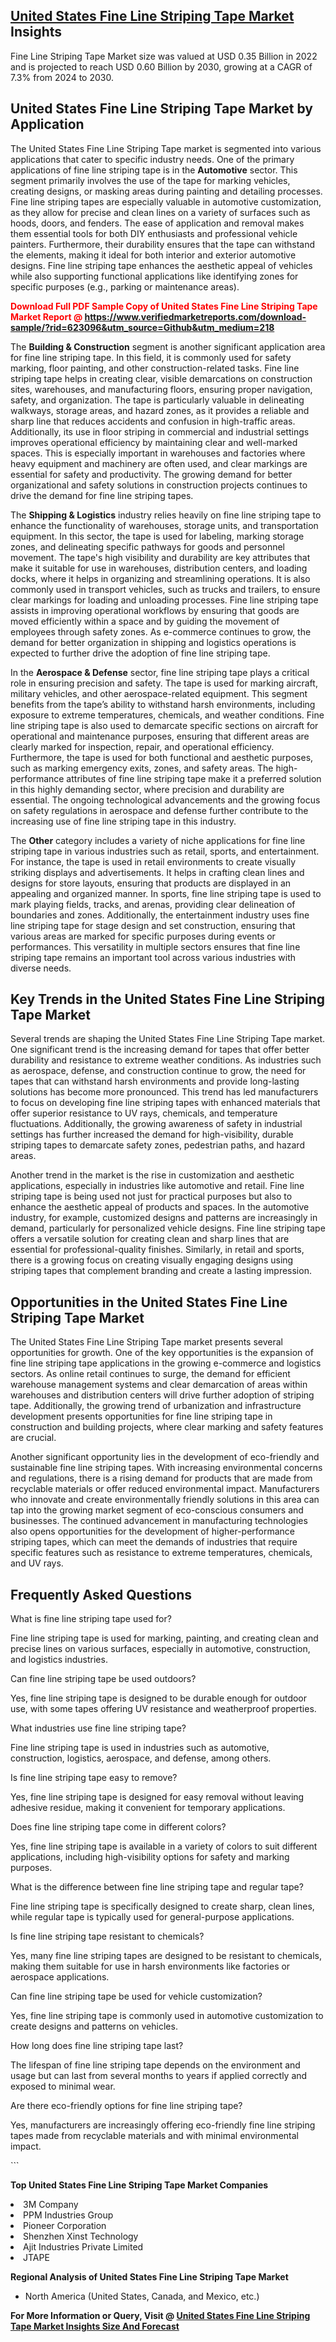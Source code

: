 <h2><a href="https://www.verifiedmarketreports.com/download-sample/?rid=623096&amp;utm_source=Github&amp;utm_medium=218" target="_blank">United States Fine Line Striping Tape Market</a> Insights</h2><p>Fine Line Striping Tape Market size was valued at USD 0.35 Billion in 2022 and is projected to reach USD 0.60 Billion by 2030, growing at a CAGR of 7.3% from 2024 to 2030.</p><p> <h2>United States Fine Line Striping Tape Market by Application</h2> <p>The United States Fine Line Striping Tape market is segmented into various applications that cater to specific industry needs. One of the primary applications of fine line striping tape is in the <strong>Automotive</strong> sector. This segment primarily involves the use of the tape for marking vehicles, creating designs, or masking areas during painting and detailing processes. Fine line striping tapes are especially valuable in automotive customization, as they allow for precise and clean lines on a variety of surfaces such as hoods, doors, and fenders. The ease of application and removal makes them essential tools for both DIY enthusiasts and professional vehicle painters. Furthermore, their durability ensures that the tape can withstand the elements, making it ideal for both interior and exterior automotive designs. Fine line striping tape enhances the aesthetic appeal of vehicles while also supporting functional applications like identifying zones for specific purposes (e.g., parking or maintenance areas). <strong><p><span class=""><span style="color: #ff0000;"><strong>Download Full PDF Sample Copy of United States Fine Line Striping Tape Market Report</strong> @ </span><a href="https://www.verifiedmarketreports.com/download-sample/?rid=623096&amp;utm_source=Github&amp;utm_medium=218" target="_blank">https://www.verifiedmarketreports.com/download-sample/?rid=623096&amp;utm_source=Github&amp;utm_medium=218</a></span></p></strong> <p>The <strong>Building & Construction</strong> segment is another significant application area for fine line striping tape. In this field, it is commonly used for safety marking, floor painting, and other construction-related tasks. Fine line striping tape helps in creating clear, visible demarcations on construction sites, warehouses, and manufacturing floors, ensuring proper navigation, safety, and organization. The tape is particularly valuable in delineating walkways, storage areas, and hazard zones, as it provides a reliable and sharp line that reduces accidents and confusion in high-traffic areas. Additionally, its use in floor striping in commercial and industrial settings improves operational efficiency by maintaining clear and well-marked spaces. This is especially important in warehouses and factories where heavy equipment and machinery are often used, and clear markings are essential for safety and productivity. The growing demand for better organizational and safety solutions in construction projects continues to drive the demand for fine line striping tapes. <p>The <strong>Shipping & Logistics</strong> industry relies heavily on fine line striping tape to enhance the functionality of warehouses, storage units, and transportation equipment. In this sector, the tape is used for labeling, marking storage zones, and delineating specific pathways for goods and personnel movement. The tape's high visibility and durability are key attributes that make it suitable for use in warehouses, distribution centers, and loading docks, where it helps in organizing and streamlining operations. It is also commonly used in transport vehicles, such as trucks and trailers, to ensure clear markings for loading and unloading processes. Fine line striping tape assists in improving operational workflows by ensuring that goods are moved efficiently within a space and by guiding the movement of employees through safety zones. As e-commerce continues to grow, the demand for better organization in shipping and logistics operations is expected to further drive the adoption of fine line striping tape. <p>In the <strong>Aerospace & Defense</strong> sector, fine line striping tape plays a critical role in ensuring precision and safety. The tape is used for marking aircraft, military vehicles, and other aerospace-related equipment. This segment benefits from the tape’s ability to withstand harsh environments, including exposure to extreme temperatures, chemicals, and weather conditions. Fine line striping tape is also used to demarcate specific sections on aircraft for operational and maintenance purposes, ensuring that different areas are clearly marked for inspection, repair, and operational efficiency. Furthermore, the tape is used for both functional and aesthetic purposes, such as marking emergency exits, zones, and safety areas. The high-performance attributes of fine line striping tape make it a preferred solution in this highly demanding sector, where precision and durability are essential. The ongoing technological advancements and the growing focus on safety regulations in aerospace and defense further contribute to the increasing use of fine line striping tape in this industry. <p>The <strong>Other</strong> category includes a variety of niche applications for fine line striping tape in various industries such as retail, sports, and entertainment. For instance, the tape is used in retail environments to create visually striking displays and advertisements. It helps in crafting clean lines and designs for store layouts, ensuring that products are displayed in an appealing and organized manner. In sports, fine line striping tape is used to mark playing fields, tracks, and arenas, providing clear delineation of boundaries and zones. Additionally, the entertainment industry uses fine line striping tape for stage design and set construction, ensuring that various areas are marked for specific purposes during events or performances. This versatility in multiple sectors ensures that fine line striping tape remains an important tool across various industries with diverse needs. <h2>Key Trends in the United States Fine Line Striping Tape Market</h2> <p>Several trends are shaping the United States Fine Line Striping Tape market. One significant trend is the increasing demand for tapes that offer better durability and resistance to extreme weather conditions. As industries such as aerospace, defense, and construction continue to grow, the need for tapes that can withstand harsh environments and provide long-lasting solutions has become more pronounced. This trend has led manufacturers to focus on developing fine line striping tapes with enhanced materials that offer superior resistance to UV rays, chemicals, and temperature fluctuations. Additionally, the growing awareness of safety in industrial settings has further increased the demand for high-visibility, durable striping tapes to demarcate safety zones, pedestrian paths, and hazard areas. <p>Another trend in the market is the rise in customization and aesthetic applications, especially in industries like automotive and retail. Fine line striping tape is being used not just for practical purposes but also to enhance the aesthetic appeal of products and spaces. In the automotive industry, for example, customized designs and patterns are increasingly in demand, particularly for personalized vehicle designs. Fine line striping tape offers a versatile solution for creating clean and sharp lines that are essential for professional-quality finishes. Similarly, in retail and sports, there is a growing focus on creating visually engaging designs using striping tapes that complement branding and create a lasting impression. <h2>Opportunities in the United States Fine Line Striping Tape Market</h2> <p>The United States Fine Line Striping Tape market presents several opportunities for growth. One of the key opportunities is the expansion of fine line striping tape applications in the growing e-commerce and logistics sectors. As online retail continues to surge, the demand for efficient warehouse management systems and clear demarcation of areas within warehouses and distribution centers will drive further adoption of striping tape. Additionally, the growing trend of urbanization and infrastructure development presents opportunities for fine line striping tape in construction and building projects, where clear marking and safety features are crucial. <p>Another significant opportunity lies in the development of eco-friendly and sustainable fine line striping tapes. With increasing environmental concerns and regulations, there is a rising demand for products that are made from recyclable materials or offer reduced environmental impact. Manufacturers who innovate and create environmentally friendly solutions in this area can tap into the growing market segment of eco-conscious consumers and businesses. The continued advancement in manufacturing technologies also opens opportunities for the development of higher-performance striping tapes, which can meet the demands of industries that require specific features such as resistance to extreme temperatures, chemicals, and UV rays. <h2>Frequently Asked Questions</h2> <p>What is fine line striping tape used for?</p> <p>Fine line striping tape is used for marking, painting, and creating clean and precise lines on various surfaces, especially in automotive, construction, and logistics industries.</p> <p>Can fine line striping tape be used outdoors?</p> <p>Yes, fine line striping tape is designed to be durable enough for outdoor use, with some tapes offering UV resistance and weatherproof properties.</p> <p>What industries use fine line striping tape?</p> <p>Fine line striping tape is used in industries such as automotive, construction, logistics, aerospace, and defense, among others.</p> <p>Is fine line striping tape easy to remove?</p> <p>Yes, fine line striping tape is designed for easy removal without leaving adhesive residue, making it convenient for temporary applications.</p> <p>Does fine line striping tape come in different colors?</p> <p>Yes, fine line striping tape is available in a variety of colors to suit different applications, including high-visibility options for safety and marking purposes.</p> <p>What is the difference between fine line striping tape and regular tape?</p> <p>Fine line striping tape is specifically designed to create sharp, clean lines, while regular tape is typically used for general-purpose applications.</p> <p>Is fine line striping tape resistant to chemicals?</p> <p>Yes, many fine line striping tapes are designed to be resistant to chemicals, making them suitable for use in harsh environments like factories or aerospace applications.</p> <p>Can fine line striping tape be used for vehicle customization?</p> <p>Yes, fine line striping tape is commonly used in automotive customization to create designs and patterns on vehicles.</p> <p>How long does fine line striping tape last?</p> <p>The lifespan of fine line striping tape depends on the environment and usage but can last from several months to years if applied correctly and exposed to minimal wear.</p> <p>Are there eco-friendly options for fine line striping tape?</p> <p>Yes, manufacturers are increasingly offering eco-friendly fine line striping tapes made from recyclable materials and with minimal environmental impact.</p> ```</p><p><strong>Top United States Fine Line Striping Tape Market Companies</strong></p><div data-test-id=""><p><li>3M Company</li><li> PPM Industries Group</li><li> Pioneer Corporation</li><li> Shenzhen Xinst Technology</li><li> Ajit Industries Private Limited</li><li> JTAPE</li></p><div><strong>Regional Analysis of&nbsp;United States Fine Line Striping Tape Market</strong></div><ul><li dir="ltr"><p dir="ltr">North America&nbsp;(United States, Canada, and Mexico, etc.)</p></li></ul><p><strong>For More Information or Query, Visit @&nbsp;</strong><strong><a href="https://www.verifiedmarketreports.com/product/fine-line-striping-tape-market/?utm_source=Github&amp;utm_medium=218" target="_blank">United States Fine Line Striping Tape Market Insights Size And Forecast</a></strong></p></div>
